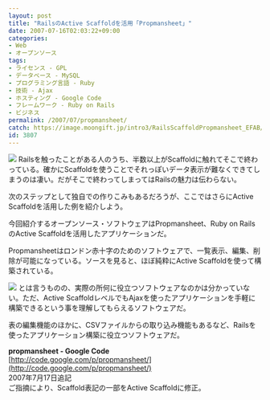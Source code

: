 ```yaml
---
layout: post
title: "RailsのActive Scaffoldを活用「Propmansheet」"
date: 2007-07-16T02:03:22+09:00
categories:
- Web
- オープンソース
tags: 
- ライセンス - GPL
- データベース - MySQL
- プログラミング言語 - Ruby
- 技術 - Ajax
- ホスティング - Google Code
- フレームワーク - Ruby on Rails
- ビジネス
permalink: /2007/07/propmansheet/
catch: https://image.moongift.jp/intro3/RailsScaffoldPropmansheet_EFAB/11_thumb.png
id: 3807
---
```

[![](https://image.moongift.jp/intro3/RailsScaffoldPropmansheet_EFAB/12_thumb.png)](https://image.moongift.jp/intro3/RailsScaffoldPropmansheet_EFAB/122.png) Railsを触ったことがある人のうち、半数以上がScaffoldに触れてそこで終わっている。確かにScaffoldを使うことでそれっぽいデータ表示が難なくできてしまうのは凄い。だがそこで終わってしまってはRailsの魅力は伝わらない。   
  
次のステップとして独自での作りこみもあるだろうが、ここではさらにActive Scaffoldを活用した例を紹介しよう。   
  
今回紹介するオープンソース・ソフトウェアはPropmansheet、Ruby on RailsのActive Scaffoldを活用したアプリケーションだ。   
  
<!--more-->  
  
Propmansheetはロンドン赤十字のためのソフトウェアで、一覧表示、編集、削除が可能になっている。ソースを見ると、ほぼ純粋にActive Scaffoldを使って構築されている。   
  
[![](https://image.moongift.jp/intro3/RailsScaffoldPropmansheet_EFAB/11_thumb.png)](https://image.moongift.jp/intro3/RailsScaffoldPropmansheet_EFAB/112.png) とは言うものの、実際の所何に役立つソフトウェアなのかは分かっていない。ただ、Active ScaffoldレベルでもAjaxを使ったアプリケーションを手軽に構築できるという事を理解してもらえるソフトウェアだ。   
  
表の編集機能のほかに、CSVファイルからの取り込み機能もあるなど、Railsを使ったアプリケーション構築に役立つソフトウェアだ。   
  
**propmansheet - Google Code**  
[http://code.google.com/p/propmansheet/](http://code.google.com/p/propmansheet/)  
2007年7月17日追記   
ご指摘により、Scaffold表記の一部をActive Scaffoldに修正。